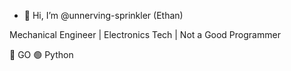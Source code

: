 - 👋 Hi, I’m @unnerving-sprinkler (Ethan)

Mechanical Engineer | Electronics Tech | Not a Good Programmer

🔵 GO
🟢 Python

<!---
unnerving-sprinkler/unnerving-sprinkler is a ✨ special ✨ repository because its `README.md` (this file) appears on your GitHub profile.
You can click the Preview link to take a look at your changes.
--->
